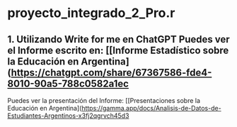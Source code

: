 # proyecto_integrado_2_Pro.r
## 1. Utilizando Write for me en ChatGPT Puedes ver el Informe escrito en: [[Informe Estadístico sobre la Educación en Argentina](https://chatgpt.com/share/67367586-fde4-8010-90a5-788c0582a1ec
Puedes ver la presentación del Informe: [[Presentaciones sobre la Educación en Argentina](https://gamma.app/docs/Analisis-de-Datos-de-Estudiantes-Argentinos-x3fj2qgrvch45d3
